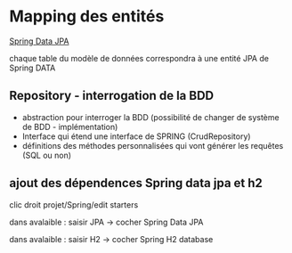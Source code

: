 # Mapping des entités

[Spring Data JPA](https://docs.spring.io/spring-data/jpa/docs/current/reference/html/#reference)

chaque table du modèle de données correspondra à une entité JPA de Spring DATA

## Repository - interrogation de la BDD

- abstraction pour interroger la BDD (possibilité de changer de système de BDD - implémentation)
- Interface qui étend une interface de SPRING (CrudRepository)
- définitions des méthodes personnalisées qui vont générer les requêtes (SQL ou non)

## ajout des dépendences Spring data jpa et h2

clic droit projet/Spring/edit starters

dans avalaible : saisir JPA
-> cocher Spring Data JPA

dans avalaible : saisir H2
-> cocher Spring H2 database